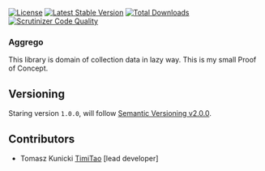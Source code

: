 [![License](https://poser.pugx.org/aggrego/fragmented-data-boardlicense.svg)](https://packagist.org/packages/aggrego/domain)
[![Latest Stable Version](https://poser.pugx.org/aggrego/fragmented-data-boardv/stable.svg)](https://packagist.org/packages/aggrego/domain)
[![Total Downloads](https://poser.pugx.org/aggrego/fragmented-data-boarddownloads.svg)](https://packagist.org/packages/aggrego/domain)
[![Scrutinizer Code Quality](https://scrutinizer-ci.com/g/aggrego/fragmented-data-boardbadges/quality-score.png?b=master)](https://scrutinizer-ci.com/g/aggrego/fragmented-data-board?branch=master)

### Aggrego

This library is domain of collection data in lazy way.
This is my small Proof of Concept.

## Versioning
 
Staring version ``1.0.0``, will follow [Semantic Versioning v2.0.0](http://semver.org/spec/v2.0.0.html).

## Contributors

* Tomasz Kunicki [TimiTao](http://github.com/timiTao) [lead developer]